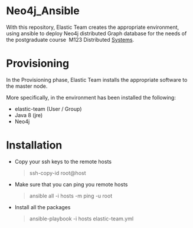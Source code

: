 # Neo4j_Ansible

With this repository, Elastic Team creates the appropriate environment, using ansible
to deploy Neo4j distributed Graph database for the needs of the postgraduate
course ­ M123 Distributed [Systems](http://www.cslab.ntua.gr/~dtsouma/M123-DistrSys-spring2016.html).


# Provisioning

In the Provisioning phase, Elastic Team installs the appropriate software to the master node.

More specifically, in the environment has been installed the following:

* elastic-team (User / Group)
* Java 8 (jre)
* Neo4j


# Installation

- Copy your ssh keys to the remote hosts

  > ssh-copy-id root@host

- Make sure that you can ping you remote hosts

  > ansible all -i hosts -m ping -u root

- Install all the packages

  > ansible-playbook -i hosts elastic-team.yml
